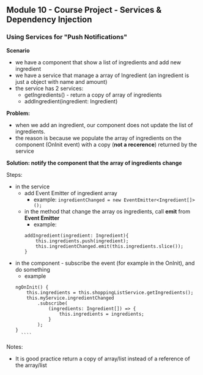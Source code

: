 ## Module 10 - Course Project - Services & Dependency Injection

### Using Services for "Push Notifications"

**Scenario**
- we have a component that show a list of ingredients and add new ingredient
- we have a service that manage a array of Ingredient (an ingredient is just a object with name and amount)
- the service has 2 services: 
	- getIngredients() - return a copy of array of ingredients
	- addIngredient(ingredient: Ingredient)

**Problem:**
- when we add an ingredient, our component does not update the list of ingredients.
- the reason is because we populate the array of ingredients  on the component (OnInit event) with a copy (__not a recerence__) returned by the service

**Solution: __notify the component that the array of ingredients change__**

Steps:
- in the service
	- add Event Emitter of ingredient array 
		- example: `ingredientChanged = new EventEmitter<Ingredient[]>();`
	- in the method that change the array os ingredients, call __emit__ from __Event Emitter__
		- example: 
		```TS
		addIngredient(ingredient: Ingredient){
			this.ingredients.push(ingredient);
			this.ingredientChanged.emit(this.ingredients.slice());
		}
		```
- in the component -  subscribe the event (for example in the OnInit), and do something
	- example 
	```
	ngOnInit() {
		this.ingredients = this.shoppingListService.getIngredients();
		this.myService.ingredientChanged
			.subscribe(
				(ingredients: Ingredient[]) => {
					this.ingredients = ingredients;
				}
			);
	}
	  ````

Notes:
- It is good practice return a copy of array/list instead of a reference of the array/list

